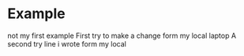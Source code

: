 # Example
not my first example
First try to make a change form my local laptop
A second try line i wrote form my local
